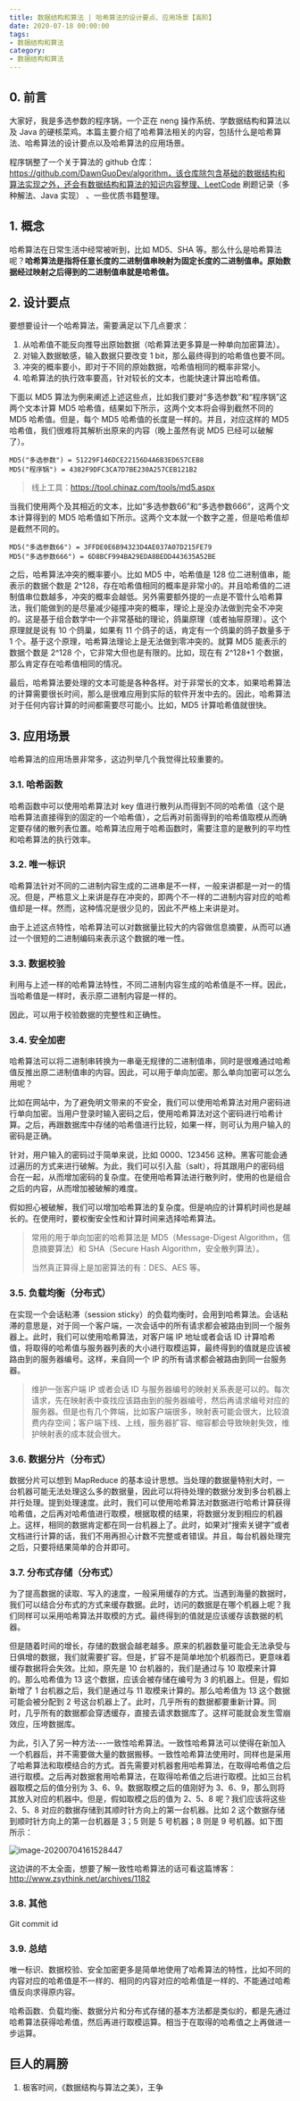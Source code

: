 ```yaml
---
title: 数据结构和算法 | 哈希算法的设计要点、应用场景【高阶】
date: 2020-07-18 00:00:00
tags:
- 数据结构和算法
category:
- 数据结构和算法
---
```


## 0. 前言

大家好，我是多选参数的程序锅，一个正在 neng 操作系统、学数据结构和算法以及 Java 的硬核菜鸡。本篇主要介绍了哈希算法相关的内容，包括什么是哈希算法、哈希算法的设计要点以及哈希算法的应用场景。

程序锅整了一个关于算法的 github 仓库：https://github.com/DawnGuoDev/algorithm，该仓库除包含基础的数据结构和算法实现之外，还会有数据结构和算法的知识内容整理、LeetCode 刷题记录（多种解法、Java 实现） 、一些优质书籍整理。

## 1. 概念

哈希算法在日常生活中经常被听到，比如 MD5、SHA 等。那么什么是哈希算法呢？**哈希算法是指将任意长度的二进制值串映射为固定长度的二进制值串。原始数据经过映射之后得到的二进制值串就是哈希值。**

## 2. 设计要点

要想要设计一个哈希算法，需要满足以下几点要求：

1. 从哈希值不能反向推导出原始数据（哈希算法更多算是一种单向加密算法）。
2. 对输入数据敏感，输入数据只要改变 1 bit，那么最终得到的哈希值也要不同。
3. 冲突的概率要小，即对于不同的原始数据，哈希值相同的概率非常小。
4. 哈希算法的执行效率要高，针对较长的文本，也能快速计算出哈希值。

下面以 MD5 算法为例来阐述上述这些点，比如我们要对“多选参数”和“程序锅”这两个文本计算 MD5 哈希值，结果如下所示，这两个文本将会得到截然不同的 MD5 哈希值。但是，每个 MD5 哈希值的长度是一样的。并且，对应这样的 MD5 哈希值，我们很难将其解析出原来的内容（晚上虽然有说 MD5 已经可以破解了）。

```
MD5("多选参数")	= 51229F146DCE22156D4A6B3ED657CEB8
MD5("程序锅") = 4382F9DFC3CA7D7BE230A257CEB121B2
```

> 线上工具：https://tool.chinaz.com/tools/md5.aspx

当我们使用两个及其相近的文本，比如“多选参数66”和“多选参数666”，这两个文本计算得到的 MD5 哈希值如下所示。这两个文本就一个数字之差，但是哈希值却是截然不同的。

```
MD5("多选参数66") = 3FFDE0E6B94323D4AE037A07D215FE79
MD5("多选参数666") = 6D8BCF994BA29EDA8BEDD443635A52BE
```

之后，哈希算法冲突的概率要小。比如 MD5 中，哈希值是 128 位二进制值串，能表示的数据个数是 2^128，存在哈希值相同的概率是非常小的。并且哈希值的二进制值串位数越多，冲突的概率会越低。另外需要额外提的一点是不管什么哈希算法，我们能做到的是尽量减少碰撞冲突的概率，理论上是没办法做到完全不冲突的。这是基于组合数学中一个非常基础的理论，鸽巢原理（或者抽屉原理）。这个原理就是说有 10 个鸽巢，如果有 11 个鸽子的话，肯定有一个鸽巢的鸽子数量多于 1 个。基于这个原理，哈希算法理论上是无法做到零冲突的。就算 MD5 能表示的数据个数是 2^128 个，它非常大但也是有限的。比如，现在有 2^128+1 个数据，那么肯定存在哈希值相同的情况。

最后，哈希算法要处理的文本可能是各种各样。对于非常长的文本，如果哈希算法的计算需要很长时间，那么是很难应用到实际的软件开发中去的。因此，哈希算法对于任何内容计算的时间都需要尽可能小。比如，MD5 计算哈希值就很快。

## 3. 应用场景

哈希算法的应用场景非常多，这边列举几个我觉得比较重要的。

### 3.1. 哈希函数

哈希函数中可以使用哈希算法对 key 值进行散列从而得到不同的哈希值（这个是哈希算法直接得到的固定的一个哈希值），之后再对前面得到的哈希值取模从而确定要存储的散列表位置。哈希算法应用于哈希函数时，需要注意的是散列的平均性和哈希算法的执行效率。

### 3.2. 唯一标识

哈希算法针对不同的二进制内容生成的二进串是不一样，一般来讲都是一对一的情况。但是，严格意义上来讲是存在冲突的，即两个不一样的二进制内容对应的哈希值却是一样。然而，这种情况是很少见的，因此不严格上来讲是对。

由于上述这点特性，哈希算法可以对数据量比较大的内容做信息摘要，从而可以通过一个很短的二进制编码来表示这个数据的唯一性。

### 3.3. 数据校验

利用与上述一样的哈希算法特性，不同二进制内容生成的哈希值是不一样。因此，当哈希值是一样时，表示原二进制内容是一样的。

因此，可以用于校验数据的完整性和正确性。

### 3.4. 安全加密

哈希算法可以将二进制串转换为一串毫无规律的二进制值串，同时是很难通过哈希值反推出原二进制值串的内容。因此，可以用于单向加密。那么单向加密可以怎么用呢？

比如在网站中，为了避免明文带来的不安全，我们可以使用哈希算法对用户密码进行单向加密。当用户登录时输入密码之后，使用哈希算法对这个密码进行哈希计算。之后，再跟数据库中存储的哈希值进行比较，如果一样，则可认为用户输入的密码是正确。

针对，用户输入的密码过于简单来说，比如 0000、123456 这种。黑客可能会通过遍历的方式来进行破解。为此，我们可以引入盐（salt），将其跟用户的密码组合在一起，从而增加密码的复杂度。在使用哈希算法进行散列时，使用的也是组合之后的内容，从而增加被破解的难度。

假如担心被破解，我们可以增加哈希算法的复杂度。但是响应的计算机时间也是越长的。在使用时，要权衡安全性和计算时间来选择哈希算法。

> 常用的用于单向加密的哈希算法是 MD5（Message-Digest Algorithm，信息摘要算法）和 SHA（Secure Hash Algorithm，安全散列算法）。
>
> 当然真正算得上是加密算法的有：DES、AES 等。

### 3.5. 负载均衡（分布式）

在实现一个会话粘滞（session sticky）的负载均衡时，会用到哈希算法。会话粘滞的意思是，对于同一个客户端，一次会话中的所有请求都会被路由到同一个服务器上。此时，我们可以使用哈希算法，对客户端 IP 地址或者会话 ID 计算哈希值，将取得的哈希值与服务器列表的大小进行取模运算，最终得到的值就是应该被路由到的服务器编号。这样，来自同一个 IP 的所有请求都会被路由到同一台服务器。

> 维护一张客户端 IP 或者会话 ID 与服务器编号的映射关系表是可以的。每次请求，先在映射表中查找应该路由到的服务器编号，然后再请求编号对应的服务器。但是也有几个弊端，比如客户端很多，映射表可能会很大，比较浪费内存空间；客户端下线、上线，服务器扩容、缩容都会导致映射失效，维护映射表的成本就会很大。

### 3.6. 数据分片（分布式）

数据分片可以想到 MapReduce 的基本设计思想。当处理的数据量特别大时，一台机器可能无法处理这么多的数据量，因此可以将待处理的数据分发到多台机器上并行处理。提到处理速度。此时，我们可以使用哈希算法对数据进行哈希计算获得哈希值，之后再对哈希值进行取模，根据取模的结果，将数据分发到相应的机器上。这样，相同的数据肯定都在同一台机器上了。此时，如果对“搜索关键字”或者文档进行计算的话，我们不用再担心计数不完整或者错误。并且，每台机器处理完之后，只要将结果简单的合并即可。

### 3.7. 分布式存储（分布式）

为了提高数据的读取、写入的速度，一般采用缓存的方式。当遇到海量的数据时，我们可以结合分布式的方式来缓存数据。此时，访问的数据是在哪个机器上呢？我们同样可以采用哈希算法并取模的方式。最终得到的值就是应该缓存该数据的机器。

但是随着时间的增长，存储的数据会越老越多。原来的机器数量可能会无法承受与日俱增的数据，我们就需要扩容。但是，扩容不是简单地加个机器而已，更意味着缓存数据将会失效。比如，原先是 10 台机器的，我们是通过与 10 取模来计算的。那么哈希值为 13 这个数据，应该会被存储在编号为 3 的机器上。但是，假如新增了 1 台机器之后，我们是通过与 11 取模来计算的。那么哈希值为 13 这个数据可能会被分配到 2 号这台机器上了。此时，几乎所有的数据都要重新计算。同时，几乎所有的数据都会穿透缓存，直接去请求数据库了。这样可能就会发生雪崩效应，压垮数据库。

为此，引入了另一种方法---一致性哈希算法。一致性哈希算法可以使得在新加入一个机器后，并不需要做大量的数据搬移。一致性哈希算法使用时，同样也是采用了哈希算法和取模结合的方式。首先需要对机器套用哈希算法，在取得哈希值之后进行取模。之后再对数据套用哈希算法，在取得哈希值之后进行取模。比如三台机器取模之后的值分别为 3、6、9。数据取模之后的值刚好为 3、6、9，那么则将其放入对应的机器中。但是，假如取模之后的值为 2、5、8 呢？我们应该将这些 2、5、8 对应的数据存储到其顺时针方向上的第一台机器。比如 2 这个数据存储到顺时针方向上的第一台机器是 3；5 则是 5 号机器；8 则是 9 号机器。如下图所示：

![image-20200704161528447](https://img.dawnguo.cn/Algorithm/image-20200704161528447.png)

这边讲的不太全面，想要了解一致性哈希算法的话可看这篇博客：http://www.zsythink.net/archives/1182

### 3.8. 其他

Git commit id

### 3.9. 总结

唯一标识、数据校验、安全加密更多是简单地使用了哈希算法的特性，比如不同的内容对应的哈希值是不一样的、相同的内容对应的哈希值是一样的、不能通过哈希值反向求得原内容。

哈希函数、负载均衡、数据分片和分布式存储的基本方法都是类似的，都是先通过哈希算法获得哈希值，然后再进行取模运算。相当于在取得的哈希值之上再做进一步运算。

## 巨人的肩膀

1. 极客时间，《数据结构与算法之美》，王争